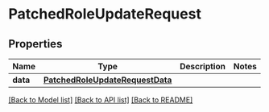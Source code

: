 # PatchedRoleUpdateRequest

## Properties
Name | Type | Description | Notes
------------ | ------------- | ------------- | -------------
**data** | [**PatchedRoleUpdateRequestData**](PatchedRoleUpdateRequestData.md) |  | 

[[Back to Model list]](../README.md#documentation-for-models) [[Back to API list]](../README.md#documentation-for-api-endpoints) [[Back to README]](../README.md)

